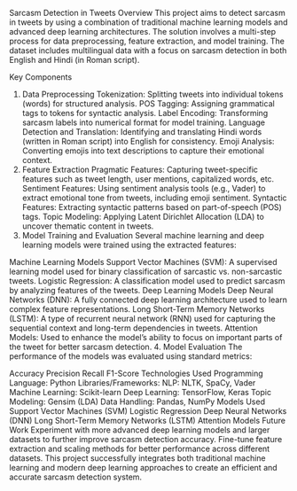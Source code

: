 Sarcasm Detection in Tweets
Overview
This project aims to detect sarcasm in tweets by using a combination of traditional machine learning models and advanced deep learning architectures. The solution involves a multi-step process for data preprocessing, feature extraction, and model training. The dataset includes multilingual data with a focus on sarcasm detection in both English and Hindi (in Roman script).

Key Components
1. Data Preprocessing
Tokenization: Splitting tweets into individual tokens (words) for structured analysis.
POS Tagging: Assigning grammatical tags to tokens for syntactic analysis.
Label Encoding: Transforming sarcasm labels into numerical format for model training.
Language Detection and Translation: Identifying and translating Hindi words (written in Roman script) into English for consistency.
Emoji Analysis: Converting emojis into text descriptions to capture their emotional context.
2. Feature Extraction
Pragmatic Features: Capturing tweet-specific features such as tweet length, user mentions, capitalized words, etc.
Sentiment Features: Using sentiment analysis tools (e.g., Vader) to extract emotional tone from tweets, including emoji sentiment.
Syntactic Features: Extracting syntactic patterns based on part-of-speech (POS) tags.
Topic Modeling: Applying Latent Dirichlet Allocation (LDA) to uncover thematic content in tweets.
3. Model Training and Evaluation
Several machine learning and deep learning models were trained using the extracted features:

Machine Learning Models
Support Vector Machines (SVM): A supervised learning model used for binary classification of sarcastic vs. non-sarcastic tweets.
Logistic Regression: A classification model used to predict sarcasm by analyzing features of the tweets.
Deep Learning Models
Deep Neural Networks (DNN): A fully connected deep learning architecture used to learn complex feature representations.
Long Short-Term Memory Networks (LSTM): A type of recurrent neural network (RNN) used for capturing the sequential context and long-term dependencies in tweets.
Attention Models: Used to enhance the model’s ability to focus on important parts of the tweet for better sarcasm detection.
4. Model Evaluation
The performance of the models was evaluated using standard metrics:

Accuracy
Precision
Recall
F1-Score
Technologies Used
Programming Language: Python
Libraries/Frameworks:
NLP: NLTK, SpaCy, Vader
Machine Learning: Scikit-learn
Deep Learning: TensorFlow, Keras
Topic Modeling: Gensim (LDA)
Data Handling: Pandas, NumPy
Models Used
Support Vector Machines (SVM)
Logistic Regression
Deep Neural Networks (DNN)
Long Short-Term Memory Networks (LSTM)
Attention Models
Future Work
Experiment with more advanced deep learning models and larger datasets to further improve sarcasm detection accuracy.
Fine-tune feature extraction and scaling methods for better performance across different datasets.
This project successfully integrates both traditional machine learning and modern deep learning approaches to create an efficient and accurate sarcasm detection system.
